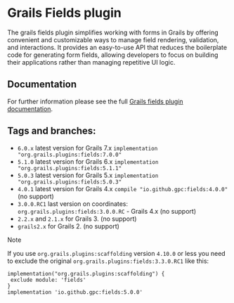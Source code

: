 # Grails Fields plugin

The grails fields plugin simplifies working with forms in Grails by offering convenient and customizable ways to manage
field rendering, validation, and interactions. It provides an easy-to-use API that reduces the boilerplate code for
generating form fields, allowing developers to focus on building their applications rather than managing repetitive UI
logic.

## Documentation 
For further information please see the full [Grails fields plugin documentation](https://gpc.github.io/fields).

## Tags and branches: 
- `6.0.x` latest version for Grails 7.x `implementation "org.grails.plugins:fields:7.0.0"`
- `5.1.0` latest version for Grails 6.x `implementation "org.grails.plugins:fields:5.1.1"`
- `5.0.3` latest version for Grails 5.x `implementation "org.grails.plugins:fields:5.0.3"`
- `4.0.1` latest version for Grails 4.x `compile "io.github.gpc:fields:4.0.0"` (no support)
- `3.0.0.RC1` last version on coordinates: `org.grails.plugins:fields:3.0.0.RC` - Grails 4.x (no support)
- `2.2.x` and `2.1.x` for Grails 3. (no support)
- `grails2.x` for Grails 2. (no support)


>[!NOTE] 
>If you use `org.grails.plugins:scaffolding` version `4.10.0` or less you need to exclude the original `org.grails.plugins:fields:3.3.0.RC1` like this:
>```
>implementation("org.grails.plugins:scaffolding") {
>  exclude module: 'fields'
>}
>implementation 'io.github.gpc:fields:5.0.0'
>```